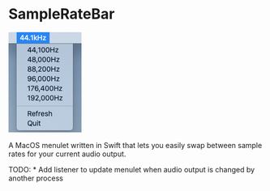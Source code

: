 # SampleRateBar

![screenshot of SampleRateBar](https://github.com/hug963/sampleratebar/blob/master/screenshot.png?raw=true)

A MacOS menulet written in Swift that lets you easily swap between sample rates for your current audio output.

TODO:
    * Add listener to update menulet when audio output is changed by another process
